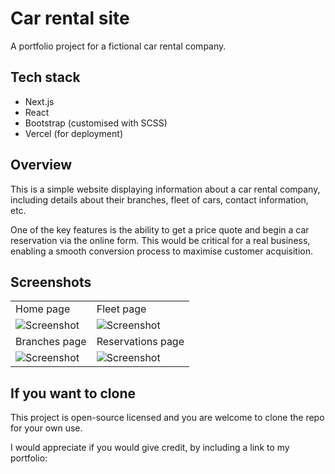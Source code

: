 # Car rental site

A portfolio project for a fictional car rental company. 

## Tech stack

- Next.js
- React
- Bootstrap (customised with SCSS)
- Vercel (for deployment)


## Overview

This is a simple website displaying information about a car rental company, including details about their branches, fleet of cars, contact information, etc.

One of the key features is the ability to get a price quote and begin a car reservation via the online form. This would be critical for a real business, enabling a smooth conversion process to maximise customer acquisition.


## Screenshots

|  |  |
|---|---|
|  Home page  | Fleet page |
|![Screenshot](https://github.com/ben-oldham1/car-rental/blob/main/screenshots/home.png)  |  ![Screenshot](https://github.com/ben-oldham1/car-rental/blob/main/screenshots/fleet.png) |
| Branches page |  Reservations page |
|![Screenshot](https://github.com/ben-oldham1/car-rental/blob/main/screenshots/branches.png)  |  ![Screenshot](https://github.com/ben-oldham1/car-rental/blob/main/screenshots/reserve.png) |


## If you want to clone

This project is open-source licensed and you are welcome to clone the repo for your own use. 

I would appreciate if you would give credit, by including a link to my portfolio:
